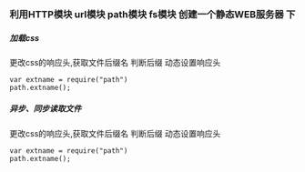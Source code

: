 ### 利用HTTP模块 url模块 path模块 fs模块 创建一个静态WEB服务器  下


##### 加载css 
更改css的响应头,获取文件后缀名 判断后缀 
动态设置响应头

```
var extname = require("path")
path.extname();
```

##### 异步、同步读取文件
更改css的响应头,获取文件后缀名 判断后缀 
动态设置响应头

```
var extname = require("path")
path.extname();
```